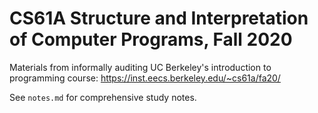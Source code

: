 
# CS61A Structure and Interpretation of Computer Programs, Fall 2020

Materials from informally auditing UC Berkeley's introduction to programming course: https://inst.eecs.berkeley.edu/~cs61a/fa20/ 

See `notes.md` for comprehensive study notes. 

